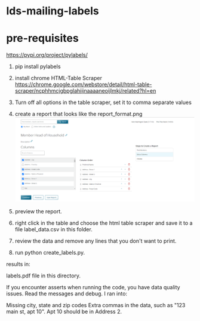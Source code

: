 # lds-mailing-labels

# pre-requisites
https://pypi.org/project/pylabels/
1. pip install pylabels

2. install chrome HTML-Table Scraper
https://chrome.google.com/webstore/detail/html-table-scraper/ncphhmcjgbpglahiijnaaaaneoijlmkj/related?hl=en
3. Turn off all options in the table scraper, set it to comma separate values
4. create a report that looks like the report_format.png
![report format ](https://github.com/adamulrich/lds-mailing-labels/blob/main/report_format.png)
5. preview the report.
6. right click in the table and choose the html table scraper and save it to a file label_data.csv in this folder.
7. review the data and remove any lines that you don't want to print.
8. run python create_labels.py.

results in:

labels.pdf file in this directory.

If you encounter asserts when running the code, you have data quality issues. Read the messages and debug. I ran into:

Missing city, state and zip codes
Extra commas in the data, such as "123 main st, apt 10". Apt 10 should be in Address 2.

